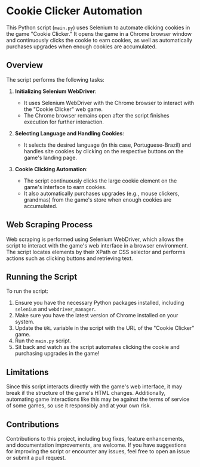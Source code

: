 # Cookie Clicker Automation

This Python script (`main.py`) uses Selenium to automate clicking cookies in the game "Cookie Clicker." It opens the game in a Chrome browser window and continuously clicks the cookie to earn cookies, as well as automatically purchases upgrades when enough cookies are accumulated.

## Overview

The script performs the following tasks:
1. **Initializing Selenium WebDriver**:
   - It uses Selenium WebDriver with the Chrome browser to interact with the "Cookie Clicker" web game.
   - The Chrome browser remains open after the script finishes execution for further interaction.

2. **Selecting Language and Handling Cookies**:
   - It selects the desired language (in this case, Portuguese-Brazil) and handles site cookies by clicking on the respective buttons on the game's landing page.

3. **Cookie Clicking Automation**:
   - The script continuously clicks the large cookie element on the game's interface to earn cookies.
   - It also automatically purchases upgrades (e.g., mouse clickers, grandmas) from the game's store when enough cookies are accumulated.

## Web Scraping Process

Web scraping is performed using Selenium WebDriver, which allows the script to interact with the game's web interface in a browser environment. The script locates elements by their XPath or CSS selector and performs actions such as clicking buttons and retrieving text.

## Running the Script

To run the script:
1. Ensure you have the necessary Python packages installed, including `selenium` and `webdriver_manager`.
2. Make sure you have the latest version of Chrome installed on your system.
3. Update the `URL` variable in the script with the URL of the "Cookie Clicker" game.
4. Run the `main.py` script.
5. Sit back and watch as the script automates clicking the cookie and purchasing upgrades in the game!

## Limitations

Since this script interacts directly with the game's web interface, it may break if the structure of the game's HTML changes. Additionally, automating game interactions like this may be against the terms of service of some games, so use it responsibly and at your own risk.

## Contributions

Contributions to this project, including bug fixes, feature enhancements, and documentation improvements, are welcome. If you have suggestions for improving the script or encounter any issues, feel free to open an issue or submit a pull request.